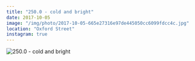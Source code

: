 ```yaml
---
title: "250.0 - cold and bright"
date: 2017-10-05
image: "/img/photo/2017-10-05-665e27316e97de445050cc6099fdcc4c.jpg"
location: "Oxford Street"
instagram: true
---
```


![250.0 - cold and bright](/img/photo/2017-10-05-665e27316e97de445050cc6099fdcc4c.jpg)
